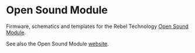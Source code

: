 # Open Sound Module
Firmware, schematics and templates for the Rebel Technology [Open Sound Module](http://www.rebeltech.org/products/open-sound-module/).

See also the Open Sound Module [website](http://pingdynasty.github.io/OpenSoundModule/Instructions/).
